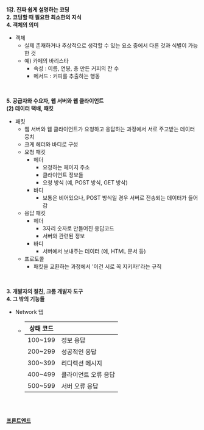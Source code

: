 <b>1강. 진짜 쉽게 설명하는 코딩</b><br>
<b>2. 코딩할 때 필요한 최소한의 지식</b><br>
<b>4. 객체의 의미</b>

- 객체
    - 실제 존재하거나 추상적으로 생각할 수 있는 요소 중에서 다른 것과 식별이 가능한 것
    - 예) 카페의 바리스타
        - 속성 : 이름, 연봉, 총 만든 커피의 잔 수
        - 메서드 : 커피를 추출하는 행동

<br>

<b>5. 공급자와 수요자, 웹 서버와 웹 클라이언트</b><br>
<b>(2) 데이터 택배, 패킷</b>

- 패킷
    - 웹 서버와 웹 클라이언트가 요청하고 응답하는 과정에서 서로 주고받는 데이터 뭉치
    - 크게 헤더와 바디로 구성
    - 요청 패킷
        - 헤더
            - 요청하는 페이지 주소
            - 클라이언트 정보들
            - 요청 방식 (예, POST 방식, GET 방삭)
        - 바디
            - 보통은 비어있으나, POST 방식일 경우 서버로 전송되는 데이터가 들어감
    - 응답 패킷
        - 헤더
            - 3자리 숫자로 만들어진 응답코드
            - 서버와 관련된 정보
        - 바디
            - 서버에서 보내주는 데이터 (예, HTML 문서 등)
    - 프로토콜
        - 패킷을 교환하는 과정에서 '이건 서로 꼭 지키자!'라는 규칙

<br>

<b>3. 개발자의 절친, 크롬 개발자 도구</b><br>
<b>4. 그 밖의 기능들</b>

- Network 탭
    - |상태 코드||
        |-|-|
        |100~199|정보 응답|
        |200~299|성공적인 응답|
        |300~399|리디렉션 메시지|
        |400~499|클라이언트 오류 응답|
        |500~599|서버 오류 응답|

<br><br>

<b>[프론트엔드](./book/세상에서_가장_쉬운_코딩책_프론트엔드.md)</b>
